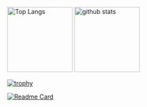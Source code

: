 <p align="left"> 
  <img alt="Top Langs" height="150px" src="https://github-readme-stats.vercel.app/api/top-langs/?username=Franco-M-Enzian&layout=compact&show_icons=true&theme=neon"/>
  <img alt="github stats" height="150px" src="https://github-readme-stats.vercel.app/api?username=Franco-M-Enzian&show_icons=true&theme=algolia"/>
</p>

[![trophy](https://github-profile-trophy.vercel.app/?username=Franco-M-Enzian&theme=tokyonight&column=8
)](https://github.com/ryo-ma/github-profile-trophy)

[![Readme Card](https://github-readme-stats.vercel.app/api/pin/?username=Franco-M-ENzian&repo=HouseHoldAccountsApp&theme=rose)](https://github.com/anuraghazra/github-readme-stats)
